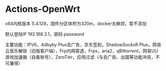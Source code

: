 # Actions-OpenWrt  

x64内核版本 5.4.128，固件分区体积为320m，docker太麻烦，暂不添加

默认登陆IP 192.168.2.1，密码 password

主要功能：IPV6，Adbyby Plus去广告，京东签到，ShadowSocksR Plus，网易云音乐解锁（旧版客户端），Frp内网穿透，Frps，aria2，qBittorrent，网易UU游戏加速器（自备账号），ZeroTier，应用过滤（与去广告、出国等功能冲突，不可兼得）

